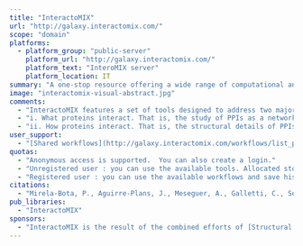 ```yaml
---
title: "InteractoMIX"
url: "http://galaxy.interactomix.com/"
scope: "domain"
platforms:
  - platform_group: "public-server"
    platform_url: "http://galaxy.interactomix.com/"
    platform_text: "InteroMIX server"
    platform_location: IT
summary: "A one-stop resource offering a wide range of computational analyses from proteome-wide interactomes to structure of protein complexes"
image: "interactomix-visual-abstract.jpg"
comments:
  - "InteractoMIX features a set of tools designed to address two major aspects in the study of protein-protein interactions (PPIs)"
  - "i. What proteins interact. That is, the study of PPIs as a network of interactions including integration of interactomics data, characterization, prediction and application to drug discovery."
  - "ii. How proteins interact. That is, the structural details of PPIs, including characterization of protein interfaces, prediction of sites, docking and peptide design."
user_support:
  - "[Shared workflows](http://galaxy.interactomix.com/workflows/list_published)"
quotas:
  - "Anonymous access is supported.  You can also create a login."
  - "Unregistered user : you can use the available tools. Allocated storage space is limited to 20 Mb"
  - "Registered user : you can use the available workflows and save histories, and work with more data"
citations:
  - "Mirela-Bota, P., Aguirre-Plans, J., Meseguer, A., Galletti, C., Segura, J., Planas-Iglesias, J., Garcia-Garcia, J., Guney, E., Oliva, B., & Fernandez-Fuentes, N. (2020). [Galaxy InteractoMIX: An Integrated Computational Platform for the Study of Protein–Protein Interaction Data](https://doi.org/10.1016/j.jmb.2020.09.015). *Journal of Molecular Biology*, 166656. DOI: 10.1016/j.jmb.2020.09.015"
pub_libraries:
  - "InteractoMIX"
sponsors:
  - "InteractoMIX is the result of the combined efforts of [Structural Bioinformatics](http://sbi.imim.es/web/index.php) and [Bioinsilico](http://www.bioinsilico.org/) labs"
---
```

